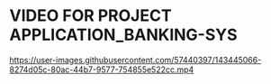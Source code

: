 # VIDEO FOR PROJECT APPLICATION_BANKING-SYS
https://user-images.githubusercontent.com/57440397/143445066-8274d05c-80ac-44b7-9577-754855e522cc.mp4
